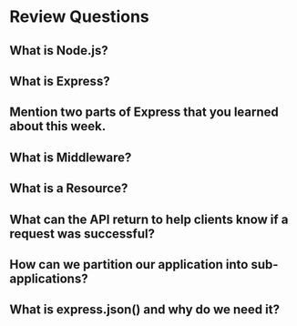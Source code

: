 # Review Questions

## What is Node.js?

<!-- A runtime environment used to executce JS applications outside the browser. -->

## What is Express?

<!-- A Node.js module that adds routing functionality, middleqare support, and APIs -->

## Mention two parts of Express that you learned about this week.

<!-- Middleware and Routing -->

## What is Middleware?

<!-- A function that gets the res, req objects and can operate on them. Essentially a array of functions -->

## What is a Resource?

<!-- A piece of data -->

## What can the API return to help clients know if a request was successful?

<!-- Response 200 -->

## How can we partition our application into sub-applications?

<!-- Through routing. Modularize your application through different files -->

## What is express.json() and why do we need it?

<!-- A middleware used after the application has been created. Needed so the body of the request can be read by express -->
